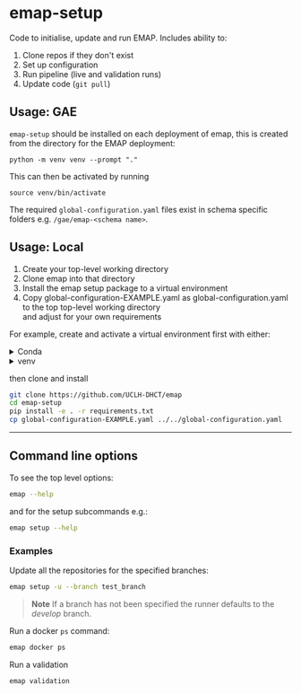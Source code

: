 # emap-setup

Code to initialise, update and run EMAP. Includes ability to:
1. Clone repos if they don't exist
2. Set up configuration
3. Run pipeline (live and validation runs)
4. Update code (`git pull`)


## Usage: GAE

`emap-setup` should be installed on each deployment of emap, this is created 
from the directory for the EMAP deployment:

```shell
python -m venv venv --prompt "."
```

This can then be activated by running

```shell
source venv/bin/activate
```

The required `global-configuration.yaml` files exist in schema specific folders
e.g. `/gae/emap-<schema name>`.

## Usage: Local

1. Create your top-level working directory 
1. Clone emap into that directory
1. Install the emap setup package to a virtual environment
1. Copy global-configuration-EXAMPLE.yaml as global-configuration.yaml to the top top-level working directory  
   and adjust for your own requirements

For example, create and activate a virtual environment first with either:

<details><summary>Conda</summary>

```bash
conda create python=3.9 -n emap --yes &&\
conda activate emap
```

</details>
<details><summary>venv</summary>

```bash
mkdir -p ~/.local/venvs/emap &&\
python -m venv ~/.local/venvs/emap &&\
source ~/.local/venvs/emap/bin/activate
```

</details>

then clone and install 
```bash
git clone https://github.com/UCLH-DHCT/emap
cd emap-setup
pip install -e . -r requirements.txt
cp global-configuration-EXAMPLE.yaml ../../global-configuration.yaml
```

***
## Command line options

To see the top level options:
```bash
emap --help
```

and for the setup subcommands e.g.:
```bash
emap setup --help
```

### Examples

Update all the repositories for the specified branches:
```bash
emap setup -u --branch test_branch
```

> **Note**
> If a branch has not been specified the runner defaults to the _develop_ branch.

Run a docker `ps` command:
```bash
emap docker ps
```

Run a validation
```bash
emap validation
```
